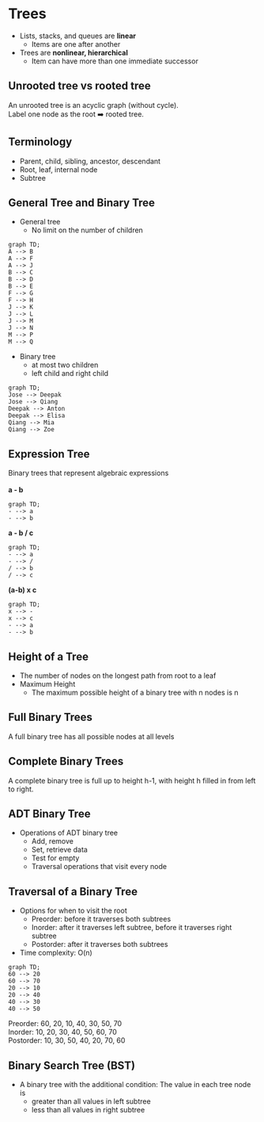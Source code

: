 # Trees
- Lists, stacks, and queues are **linear**
  - Items are one after another
- Trees are **nonlinear, hierarchical**
  - Item can have more than one immediate successor
 
## Unrooted tree vs rooted tree
<p>
An unrooted tree is an acyclic graph (without cycle).
<br>
Label one node as the root ➡️ rooted tree.
</p>

## Terminology
- Parent, child, sibling, ancestor, descendant
- Root, leaf, internal node
- Subtree

## General Tree and Binary Tree
- General tree
  - No limit on the number of children
 
```mermaid
graph TD;
A --> B
A --> F
A --> J
B --> C
B --> D
B --> E
F --> G
F --> H
J --> K
J --> L
J --> M
J --> N
M --> P
M --> Q
```
- Binary tree
  - at most two children
  - left child and right child

```mermaid
graph TD;
Jose --> Deepak
Jose --> Qiang
Deepak --> Anton
Deepak --> Elisa
Qiang --> Mia
Qiang --> Zoe
```

## Expression Tree
Binary trees that represent algebraic expressions
<br>
<br>
**a - b**
```mermaid
graph TD;
- --> a
- --> b
```
**a - b / c**
```mermaid
graph TD;
- --> a
- --> /
/ --> b
/ --> c
```
**(a-b) x c**
```mermaid
graph TD;
x --> -
x --> c
- --> a
- --> b
```

## Height of a Tree
- The number of nodes on the longest path from root to a leaf
- Maximum Height
  - The maximum possible height of a binary tree with n nodes is n


## Full Binary Trees
A full binary tree has all possible nodes at all levels

## Complete Binary Trees
A complete binary tree is full up to height h-1, with height h filled in from left to right.

## ADT Binary Tree
- Operations of ADT binary tree
  - Add, remove
  - Set, retrieve data
  - Test for empty
  - Traversal operations that visit every node

## Traversal of a Binary Tree
- Options for when to visit the root
  - Preorder: before it traverses both subtrees
  - Inorder: after it traverses left subtree, before it traverses right subtree
  - Postorder: after it traverses both subtrees
- Time complexity: O(n)
  
```mermaid
graph TD;
60 --> 20
60 --> 70
20 --> 10
20 --> 40
40 --> 30
40 --> 50
```
Preorder: 60, 20, 10, 40, 30, 50, 70
<br>
Inorder: 10, 20, 30, 40, 50, 60, 70
<br>
Postorder: 10, 30, 50, 40, 20, 70, 60

## Binary Search Tree (BST)
- A binary tree with the additional condition: The value in each tree node is
  - greater than all values in left subtree
  - less than all values in right subtree
